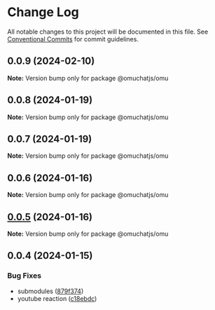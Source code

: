 # Change Log

All notable changes to this project will be documented in this file.
See [Conventional Commits](https://conventionalcommits.org) for commit guidelines.

## 0.0.9 (2024-02-10)

**Note:** Version bump only for package @omuchatjs/omu





## 0.0.8 (2024-01-19)

**Note:** Version bump only for package @omuchatjs/omu





## 0.0.7 (2024-01-19)

**Note:** Version bump only for package @omuchatjs/omu





## 0.0.6 (2024-01-16)

**Note:** Version bump only for package @omuchatjs/omu





## [0.0.5](https://github.com/OMUCHAT/omu.js/compare/v0.0.4...v0.0.5) (2024-01-16)

**Note:** Version bump only for package @omuchatjs/omu





## 0.0.4 (2024-01-15)


### Bug Fixes

* submodules ([879f374](https://github.com/OMUCHAT/omu.js/commit/879f37402a0c9c5d85867493ca33a1c84316d201))
* youtube reaction ([c18ebdc](https://github.com/OMUCHAT/omu.js/commit/c18ebdc439a4cce6ea0f22301ed2f934ae99154e))

